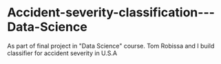 # Accident-severity-classification---Data-Science
As part of final project in "Data Science" course. Tom Robissa and I build classifier for accident severity in U.S.A
